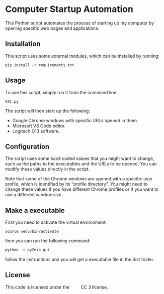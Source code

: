 # Computer Startup Automation

This Python script automates the process of starting up my computer by opening specific web pages and applications.

## Installation

This script uses some external modules, which can be installed by running:

```
pip install -r requirements.txt
```

## Usage

To use this script, simply run it from the command line:

```
VSC.py
```

The script will then start up the following:

* Google Chrome windows with specific URLs opened in them.
* Microsoft VS Code editor.
* Logitech G13 software.

## Configuration

The script uses some hard-coded values that you might want to change, such as the paths to the executables and the URLs to be opened. You can modify these values directly in the script.

Note that some of the Chrome windows are opened with a specific user profile, which is identified by its "profile directory". You might need to change these values if you have different Chrome profiles or if you want to use a different window size.

## Make a executable

First you need to activate the virtual environment:

```
source venv/bin/activate
```

then you can run the following command:

```bash
python -m py2exe_gui
```
follow the instructions and you will get a executable file in the dist folder.

## License

This code is licensed under the &ensp; &ensp; &ensp; CC 3 license.